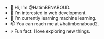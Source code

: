 - 👋 Hi, I’m @HatimBENABOUD.
- 👀 I’m interested in web development.
- 🌱 I’m currently learning machine learning.
- 📫 You can reach me at #hatimbenaboud2.
- ⚡ Fun fact: I love exploring new things.

<!---
HatimBENABOUD/HatimBENABOUD is a ✨ special ✨ repository because its `README.md` (this file) appears on your GitHub profile.
You can click the Preview link to take a look at your changes.
--->
